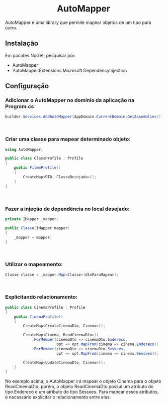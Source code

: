 <h1 align="center">AutoMapper</h1>

<p>
    AutoMapper é uma library que permite mapear objetos de um tipo para outro.
</p>

<h2>Instalação</h2>

<p>Em pacotes NuGet, pesquisar por:</p>

- AutoMapper
- AutoMapper.Extensions.Microsoft.DependencyInjection

<h2>Configuração</h2>

<h3>Adicionar o AutoMapper no domínio da aplicação na Program.cs</h3>

```csharp
builder.Services.AddAutoMapper(AppDomain.CurrentDomain.GetAssemblies());
```

<br>

<h3>Criar uma classe para mapear determinado objeto:</h3>

```csharp
using AutoMapper;

public class ClassProfile : Profile
{
	public FilmeProfile()
	{
		CreateMap<DTO, ClasseDesejada>();	
	}
}
```

<br>

<h3>Fazer a injeção de dependência no local desejado:</h3>

```csharp
private IMapper _mapper;

public Classe(IMapper mapper)
{
	_mapper = mapper;	
}
```

<br>

<h3>Utilizar o mapeamento:</h3>

```csharp
Classe classe = _mapper.Map<Classe>(dtoParaMapear);
```

<br>

<h3>Explicitando relacionamento:</h3>

```csharp
public class CinemaProfile : Profile
{
    public CinemaProfile()
    {
        CreateMap<CreateCinemaDto, Cinema>();

        CreateMap<Cinema, ReadCinemaDto>()
			.ForMember(cinemaDto => cinemaDto.Endereco,
					   opt => opt.MapFrom(cinema => cinema.Endereco))
			.ForMember(cinemaDto => cinemaDto.Sessoes,
					   opt => opt.MapFrom(cinema => cinema.Sessoes));

        CreateMap<UpdateCinemaDto, Cinema>();
    }
}
```
<p>
	No exemplo acima, o AutoMapper irá mapear o objeto Cinema para o objeto ReadCinemaDto, porém, o objeto ReadCinemaDto possui um atributo do tipo Endereco e um atributo do tipo Sessoes. Para mapear esses atributos, é necessário explicitar o relacionamento entre eles.
</p>
